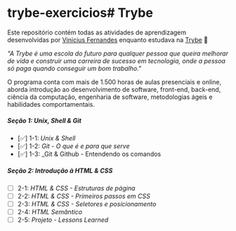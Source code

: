 # trybe-exercicios# Trybe

Este repositório contém todas as atividades de aprendizagem desenvolvidas por [Vinicius Fernandes](linkedin.com/in/vinicius-fernandes-36871b149) enquanto estudava na [Trybe](https://www.betrybe.com/) 🚀

_"A Trybe é uma escola do futuro para qualquer pessoa que queira melhorar de vida e construir uma carreira de sucesso em tecnologia, onde a pessoa só paga quando conseguir um bom trabalho."_

O programa conta com mais de 1.500 horas de aulas presenciais e online, aborda introdução ao desenvolvimento de software, front-end, back-end, ciência da computação, engenharia de software, metodologias ágeis e habilidades comportamentais.

##### Seção 1: Unix, Shell & Git

- [:white_check_mark:] 1-1: _Unix & Shell_
- [:white_check_mark:] 1-2: _Git - O que é e para que serve_
- [:white_check_mark:] 1-3: _Git & Github - Entendendo os comandos

##### Seção 2: Introdução à HTML & CSS

- [ ] 2-1: _HTML & CSS - Estruturas de página_
- [ ] 2-2: _HTML & CSS - Primeiros passos em CSS_
- [ ] 2-3: _HTML & CSS - Seletores e posicionamento_
- [ ] 2-4: _HTML Semântico_
- [ ] 2-5: _Projeto - Lessons Learned_
